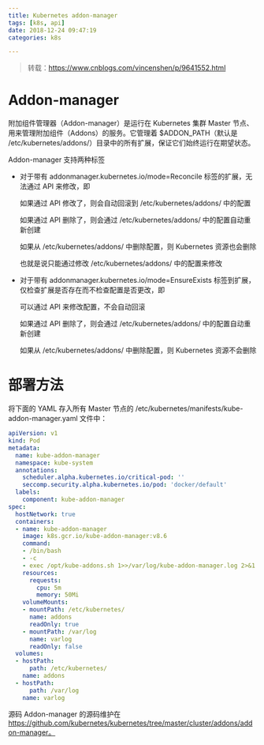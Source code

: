 ```yaml
---
title: Kubernetes addon-manager
tags: [k8s, api]
date: 2018-12-24 09:47:19
categories: k8s

---
```

> 转载：https://www.cnblogs.com/vincenshen/p/9641552.html

# Addon-manager
附加组件管理器（Addon-manager）是运行在 Kubernetes 集群 Master 节点、用来管理附加组件（Addons）的服务。它管理着 $ADDON_PATH（默认是 /etc/kubernetes/addons/）目录中的所有扩展，保证它们始终运行在期望状态。

Addon-manager 支持两种标签

- 对于带有 addonmanager.kubernetes.io/mode=Reconcile 标签的扩展，无法通过 API 来修改，即

  如果通过 API 修改了，则会自动回滚到 /etc/kubernetes/addons/ 中的配置

  如果通过 API 删除了，则会通过 /etc/kubernetes/addons/ 中的配置自动重新创建

  如果从 /etc/kubernetes/addons/ 中删除配置，则 Kubernetes 资源也会删除

  也就是说只能通过修改 /etc/kubernetes/addons/ 中的配置来修改

- 对于带有 addonmanager.kubernetes.io/mode=EnsureExists 标签到扩展，仅检查扩展是否存在而不检查配置是否更改，即

  可以通过 API 来修改配置，不会自动回滚

  如果通过 API 删除了，则会通过 /etc/kubernetes/addons/ 中的配置自动重新创建

  如果从 /etc/kubernetes/addons/ 中删除配置，则 Kubernetes 资源不会删除
# 部署方法
将下面的 YAML 存入所有 Master 节点的 /etc/kubernetes/manifests/kube-addon-manager.yaml 文件中：
```yaml
apiVersion: v1
kind: Pod
metadata:
  name: kube-addon-manager
  namespace: kube-system
  annotations:
    scheduler.alpha.kubernetes.io/critical-pod: ''
    seccomp.security.alpha.kubernetes.io/pod: 'docker/default'
  labels:
    component: kube-addon-manager
spec:
  hostNetwork: true
  containers:
  - name: kube-addon-manager
    image: k8s.gcr.io/kube-addon-manager:v8.6
    command:
    - /bin/bash
    - -c
    - exec /opt/kube-addons.sh 1>>/var/log/kube-addon-manager.log 2>&1
    resources:
      requests:
        cpu: 5m
        memory: 50Mi
    volumeMounts:
    - mountPath: /etc/kubernetes/
      name: addons
      readOnly: true
    - mountPath: /var/log
      name: varlog
      readOnly: false
  volumes:
  - hostPath:
      path: /etc/kubernetes/
    name: addons
  - hostPath:
      path: /var/log
    name: varlog
```
源码
Addon-manager 的源码维护在 https://github.com/kubernetes/kubernetes/tree/master/cluster/addons/addon-manager。